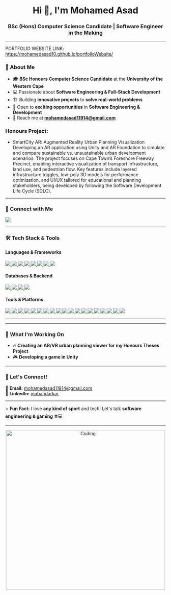 <h1 align="center">Hi 👋, I'm Mohamed Asad</h1>
<h3 align="center">BSc (Hons) Computer Science Candidate | Software Engineer in the Making</h3>

---

PORTFOLIO WEBSITE LINK: https://mohamedasad10.github.io/portfolioWebsite/ 

### 🌟 About Me
- 🎓 **BSc Honours Computer Science Candidate** at the **University of the Western Cape**  
- 💻 Passionate about **Software Engineering & Full-Stack Development**  
- 🏗️ Building **innovative projects** to **solve real-world problems**  
- 🚀 Open to **exciting opportunities** in **Software Engineering & Development**  
- 📩 Reach me at **mohamedasad11914@gmail.com**

### Honours Project: 

- SmartCity AR: Augmented Reality Urban Planning Visualization
Developing an AR application using Unity and AR Foundation to simulate and compare sustainable vs. unsustainable urban development scenarios. The project focuses on Cape Town’s Foreshore Freeway Precinct, enabling interactive visualization of transport infrastructure, land use, and pedestrian flow. Key features include layered infrastructure toggles, low-poly 3D models for performance optimization, and UI/UX tailored for educational and planning stakeholders, being developed by following the Software Development Life Cycle (SDLC).

---

### 🔗 Connect with Me
<p align="left">
    <a href="https://www.linkedin.com/in/mabandarkar/" target="_blank">
        <img src="https://img.shields.io/badge/LinkedIn-0077B5?style=for-the-badge&logo=linkedin&logoColor=white" />
    </a>
</p>

---

### 🛠️ Tech Stack & Tools  
#### **Languages & Frameworks**
<p align="left">
    <a href="https://openjdk.java.net/" target="_blank">
        <img src="https://img.shields.io/badge/Java-ED8B00?style=for-the-badge&logo=openjdk&logoColor=white"/>
    </a>
    <a href="https://www.javascript.com/" target="_blank">
        <img src="https://img.shields.io/badge/JavaScript-F7DF1E?style=for-the-badge&logo=javascript&logoColor=black"/>
    </a>
    <a href="https://nodejs.org/" target="_blank">
        <img src="https://img.shields.io/badge/Node.js-339933?style=for-the-badge&logo=node.js&logoColor=white"/>
    </a>
    <a href="https://www.php.net/" target="_blank">
        <img src="https://img.shields.io/badge/PHP-777BB4?style=for-the-badge&logo=php&logoColor=white"/>
    </a>
    <a href="https://www.python.org/" target="_blank">
        <img src="https://img.shields.io/badge/Python-3776AB?style=for-the-badge&logo=python&logoColor=white"/>
    </a>
    <a href="https://html.spec.whatwg.org/" target="_blank">
        <img src="https://img.shields.io/badge/HTML5-E34F26?style=for-the-badge&logo=html5&logoColor=white"/>
    </a>
    <a href="https://www.w3.org/TR/CSS/" target="_blank">
        <img src="https://img.shields.io/badge/CSS3-1572B6?style=for-the-badge&logo=css3&logoColor=white"/>
    </a>
    <a href="https://learn.microsoft.com/en-us/dotnet/csharp/" target="_blank">
    <img src="https://img.shields.io/badge/C%23-239120?style=for-the-badge&logo=c-sharp&logoColor=white"/>
    </a>
</p>

#### **Databases & Backend**
<p align="left">
    <a href="https://www.mysql.com/" target="_blank">
        <img src="https://img.shields.io/badge/MySQL-4479A1?style=for-the-badge&logo=mysql&logoColor=white"/>
    </a>
    <a href="https://www.mongodb.com/" target="_blank">
        <img src="https://img.shields.io/badge/MongoDB-47A248?style=for-the-badge&logo=mongodb&logoColor=white"/>
    </a>
    <a href="https://httpd.apache.org/" target="_blank">
        <img src="https://img.shields.io/badge/Apache-D22128?style=for-the-badge&logo=apache&logoColor=white"/>
    </a>
    <a href="https://www.javascript.com/" target="_blank">
        <img src="https://img.shields.io/badge/JavaScript-F7DF1E?style=for-the-badge&logo=javascript&logoColor=black"/>
    </a>
</p>

#### **Tools & Platforms**
<p align="left">
    <a href="https://www.linux.org/" target="_blank">
        <img src="https://img.shields.io/badge/Linux-FCC624?style=for-the-badge&logo=linux&logoColor=black"/>
    </a>
    <a href="https://git-scm.com/" target="_blank">
        <img src="https://img.shields.io/badge/Git-F05032?style=for-the-badge&logo=git&logoColor=white"/>
    </a>
    <a href="https://github.com/" target="_blank">
        <img src="https://img.shields.io/badge/GitHub-181717?style=for-the-badge&logo=github&logoColor=white"/>
    </a>
    <a href="https://www.gnu.org/software/bash/" target="_blank">
        <img src="https://img.shields.io/badge/Bash-4EAA25?style=for-the-badge&logo=gnu-bash&logoColor=white"/>
    </a>
    <a href="https://ubuntu.com/" target="_blank">
        <img src="https://img.shields.io/badge/Ubuntu-E95420?style=for-the-badge&logo=ubuntu&logoColor=white"/>
    </a>
    <a href="https://www.adobe.com/products/photoshop.html" target="_blank">
        <img src="https://img.shields.io/badge/Adobe%20Photoshop-31A8FF?style=for-the-badge&logo=adobephotoshop&logoColor=white"/>
    </a>
    <a href="https://unity.com/" target="_blank">
        <img src="https://img.shields.io/badge/Unity-100000?style=for-the-badge&logo=unity&logoColor=white"/>
    </a>
    <!-- Chrome DevTools -->
    <a href="https://developer.chrome.com/docs/devtools/" target="_blank">
    <img src="https://img.shields.io/badge/Chrome_DevTools-4285F4?style=for-the-badge&logo=google-chrome&logoColor=white"/>
    </a>
    <!-- XAMPP -->
    <a href="https://www.apachefriends.org/index.html" target="_blank">
    <img src="https://img.shields.io/badge/XAMPP-FB7A24?style=for-the-badge&logo=apache&logoColor=white"/>
    </a>
    <!-- SSH -->
    <a href="https://www.ssh.com/academy/ssh" target="_blank">
    <img src="https://img.shields.io/badge/SSH-000000?style=for-the-badge&logo=gnu-bash&logoColor=white"/>
    </a>
    <!-- WSL -->
    <a href="https://learn.microsoft.com/en-us/windows/wsl/" target="_blank">
    <img src="https://img.shields.io/badge/WSL-008080?style=for-the-badge&logo=windows&logoColor=white"/>
    </a>
    <!-- Visual Studio 2022 -->
<a href="https://visualstudio.microsoft.com/vs/" target="_blank">
    <img src="https://img.shields.io/badge/Visual_Studio_2022-5C2D91?style=for-the-badge&logo=visual-studio&logoColor=white"/>
</a>

<!-- Visual Studio -->
<a href="https://visualstudio.microsoft.com/" target="_blank">
    <img src="https://img.shields.io/badge/Visual_Studio-5C2D91?style=for-the-badge&logo=visual-studio&logoColor=white"/>
</a>

<!-- Jupyter -->
<a href="https://jupyter.org/" target="_blank">
    <img src="https://img.shields.io/badge/Jupyter-F37626?style=for-the-badge&logo=jupyter&logoColor=white"/>
</a>

<!-- Autodesk -->
<a href="https://www.autodesk.com/" target="_blank">
    <img src="https://img.shields.io/badge/Autodesk-0696D7?style=for-the-badge&logo=autodesk&logoColor=white"/>
</a>

<!-- 3ds Max -->
<a href="https://www.autodesk.com/products/3ds-max/overview" target="_blank">
    <img src="https://img.shields.io/badge/3ds_Max-0176C3?style=for-the-badge&logo=autodesk&logoColor=white"/>
</a>

<!-- Photopea -->
<a href="https://www.photopea.com/" target="_blank">
    <img src="https://img.shields.io/badge/Photopea-18A497?style=for-the-badge&logo=photopea&logoColor=white"/>
</a>

<!-- VR -->
<a href="https://en.wikipedia.org/wiki/Virtual_reality" target="_blank">
    <img src="https://img.shields.io/badge/Virtual_Reality-0A0A0A?style=for-the-badge&logo=oculus&logoColor=white"/>
    </a>

        
<a href="https://en.wikipedia.org/wiki/Augmented_reality" target="_blank">
    <img src="https://img.shields.io/badge/Augmented_Reality-FF6F00?style=for-the-badge&logo=google-ar&logoColor=white"/>
    </a>
</p>


---



---

### 🎯 What I'm Working On  
- 🔥 **Creating an AR/VR urban planning viewer for my Honours Theses Project**  
- 🎮 **Developing a game in Unity**  

---

### 🚀 Let's Connect!  
📧 **Email:** mohamedasad11914@gmail.com  
💼 **LinkedIn:** [mabandarkar](https://www.linkedin.com/in/mabandarkar/)  

---

⭐ **Fun Fact:** I love **any kind of sport** and tech! Let's talk **software engineering & gaming** ⚽💻  

---

<p align="center">
    <img src="https://cdn.dribbble.com/users/1162077/screenshots/3848914/programmer.gif" alt="Coding" width="500"/>
</p>
